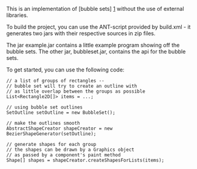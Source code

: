 
This is an implementation of [bubble sets] [1]
without the use of external libraries.

To build the project, you can use the ANT-script
provided by build.xml - it generates two jars with
their respective sources in zip files.

The jar example.jar contains a little example
program showing off the bubble sets. The other
jar, bubbleset.jar, contains the api for the
bubble sets.

To get started, you can use the following code:

    // a list of groups of rectangles --
    // bubble set will try to create an outline with
    // as little overlap between the groups as possible
    List<Rectangle2D[]> items = ...;

    // using bubble set outlines
    SetOutline setOutline = new BubbleSet();

    // make the outlines smooth
    AbstractShapeCreator shapeCreator = new BezierShapeGenerator(setOutline);

    // generate shapes for each group
    // the shapes can be drawn by a Graphics object
    // as passed by a component's paint method
    Shape[] shapes = shapeCreator.createShapesForLists(items);

[1]: http://faculty.uoit.ca/collins/research/bubblesets/ "Collins, Christopher; Penn, Gerald; Carpendale, Sheelagh.
Bubble Sets: Revealing Set Relations over Existing Visualizations. In IEEE Transactions on Visualization and Computer Graphics
(Proceedings of the IEEE Conference on Information Visualization (InfoVis '09)), 15(6): November-December, 2009."
